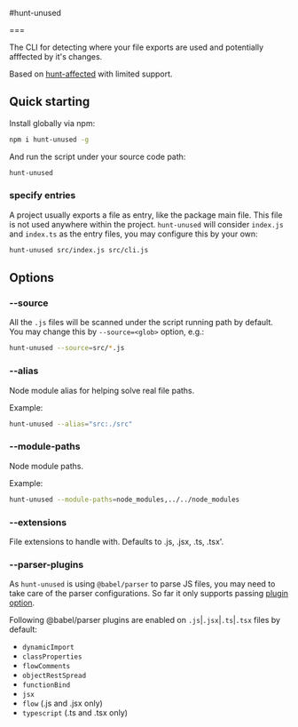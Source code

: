 #hunt-unused

===

The CLI for detecting where your file exports are used and potentially afffected by it's changes.

Based on [hunt-affected](https://jennieji.github.io/ast-lab/modules/hunt-affected.html) with limited support.

## Quick starting

Install globally via npm:

```sh
npm i hunt-unused -g
```

And run the script under your source code path:

```sh
hunt-unused
```

### specify entries

A project usually exports a file as entry, like the package main file. This file is not used anywhere within the project. `hunt-unused` will consider `index.js` and `index.ts` as the entry files, you may configure this by your own:

```sh
hunt-unused src/index.js src/cli.js
```

## Options

### --source

All the `.js` files will be scanned under the script running path by default. You may change this by `--source=<glob>` option, e.g.:

```sh
hunt-unused --source=src/*.js
```

### --alias

Node module alias for helping solve real file paths.

Example:

```sh
hunt-unused --alias="src:./src"
```

### --module-paths

Node module paths.

Example:

```sh
hunt-unused --module-paths=node_modules,../../node_modules
```

### --extensions

File extensions to handle with. Defaults to .js, .jsx, .ts, .tsx'.

### --parser-plugins

As `hunt-unused` is using `@babel/parser` to parse JS files, you may need to take care of the parser configurations. So far it only supports passing [plugin option](https://babeljs.io/docs/en/7.4.0/babel-parser#plugins).

Following @babel/parser plugins are enabled on `.js`|`.jsx`|`.ts`|`.tsx` files by default:

- `dynamicImport`
- `classProperties`
- `flowComments`
- `objectRestSpread`
- `functionBind`
- `jsx`
- `flow` (.js and .jsx only)
- `typescript` (.ts and .tsx only)
